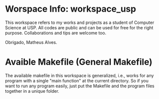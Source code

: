 # Worspace Info: workspace_usp
This workspace refers to my works and projects as a student of Computer Science at USP.
All codes are public and can be used for free for the right purpose.
Collaborations and tips are welcome too. 

Obrigado,
Matheus Alves.

# Avaible Makefile (General Makefile)
The available makefile in this workspace is generalized, i.e., works for any program with a single "main function" at the current directory.
So if you want to run any program easily, just put the Makefile and the program files together in a unique folder.
